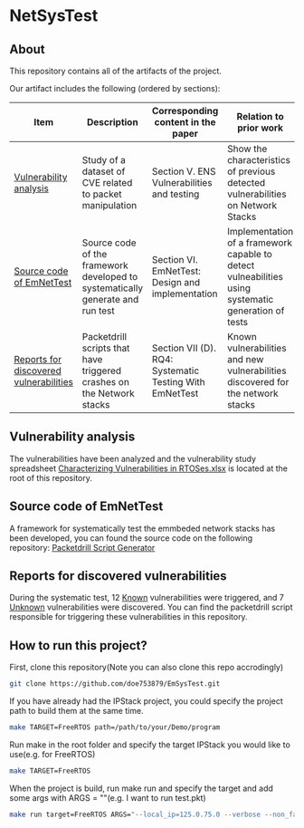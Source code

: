 # NetSysTest  

## About

This repository contains all of the artifacts of the project.

Our artifact includes the following (ordered by sections):

| Item | Description | Corresponding content in the paper | Relation to prior work |
|------|-------------|------------------------------------|------------------------|
| [Vulnerability analysis](https://github.com/doe753879/EmNetTest/blob/master/) | Study of a dataset of CVE related to packet manipulation | Section V. ENS Vulnerabilities and testing | Show the characteristics of previous detected vulnerabilities on Network Stacks |
| [Source code of EmNetTest](https://github.com/doe753879/packetdrill-script-generator/tree/88b2a7e7a1170ebee43bc76d41fa0edf05797d0b) | Source code of the framework developed to systematically generate and run test | Section VI. EmNetTest: Design and implementation | Implementation of a framework capable to detect vulneabilities using systematic generation of tests |
| [Reports for discovered vulnerabilities](Vulnerabilities/Unknown/) | Packetdrill scripts that have triggered crashes on the Network stacks | Section VII (D). RQ4: Systematic Testing With EmNetTest | Known vulnerabilities and new vulnerabilities discovered for the network stacks|


## Vulnerability analysis

The vulnerabilities have been analyzed and the vulnerability study spreadsheet [Characterizing Vulnerabilities in RTOSes.xlsx](https://github.com/doe753879/EmNetTest/blob/master/Characterizing%20Vulnerabilities%20in%20RTOSes.xlsx) is located at the root of this repository.

## Source code of EmNetTest

A framework for systematically test the emmbeded network stacks has been developed, you can found the source code on the following repository: [Packetdrill Script Generator](https://github.com/doe753879/packetdrill-script-generator/tree/88b2a7e7a1170ebee43bc76d41fa0edf05797d0b)



## Reports for discovered vulnerabilities

During the systematic test, 12 [Known](Vulnerabilities/Known/) vulnerabilities were triggered, and 7 [Unknown](Vulnerabilities/Unknown/) vulnerabilities were discovered. You can find the packetdrill script responsible for triggering these vulnerabilities in this repository.


## How to run this project?  
First, clone this repository(Note you can also clone this repo accrodingly)  
```bash
git clone https://github.com/doe753879/EmSysTest.git   
```
If you have already had the IPStack project, you could specify the project path to build them at the same time.
```bash
make TARGET=FreeRTOS path=/path/to/your/Demo/program
```
Run  make in the root folder and specify the target IPStack you would like to use(e.g. for FreeRTOS)  
```bash
make TARGET=FreeRTOS
```
When the project is build, run make run and specify the target and add some args with ARGS = ""(e.g. I want to run test.pkt)
```bash
make run target=FreeRTOS ARGS="--local_ip=125.0.75.0 --verbose --non_fatal=packet --tolerance_usecs=1000000 /path/to/test.pkt"
```
